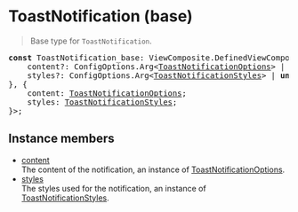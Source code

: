 # ToastNotification (base)

> Base type for `ToastNotification`.

<pre class="docgen_signature"><b>const</b> ToastNotification_base: ViewComposite.DefinedViewComposite&lt;{<br>    content?: ConfigOptions.Arg&lt;<a href="ToastNotificationOptions.md">ToastNotificationOptions</a>&gt; | <b>undefined</b>;<br>    styles?: ConfigOptions.Arg&lt;<a href="ToastNotificationStyles.md">ToastNotificationStyles</a>&gt; | <b>undefined</b>;<br>}, {<br>    content: <a href="ToastNotificationOptions.md">ToastNotificationOptions</a>;<br>    styles: <a href="ToastNotificationStyles.md">ToastNotificationStyles</a>;<br>}&gt;;</pre>

## Instance members

- [<!--{ref:property}-->content](ToastNotification_base_content.md) \
    The content of the notification, an instance of [ToastNotificationOptions](ToastNotificationOptions.md).
- [<!--{ref:property}-->styles](ToastNotification_base_styles.md) \
    The styles used for the notification, an instance of [ToastNotificationStyles](ToastNotificationStyles.md).
